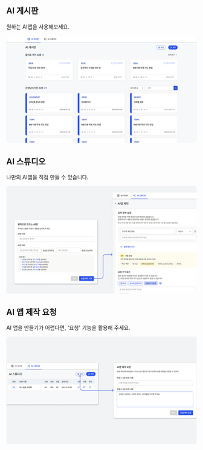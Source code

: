 ## AI 게시판
원하는 AI앱을 사용해보세요.

![이미지](./img/aicom.png)
<p></p>

## AI 스튜디오
나만의 AI앱을 직접 만들 수 있습니다.

![이미지](./img/aimake.png)
<p></p>

## AI 앱 제작 요청
AI 앱을 만들기가 어렵다면, '요청' 기능을 활용해 주세요.

![이미지](./img/aistudio.png)
<p></p>
